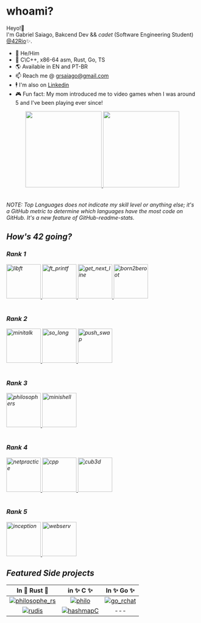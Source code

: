 # whoami?

Heyo!👋 <br>
I'm Gabriel Saiago, Bakcend Dev && _cadet_ (Software Engineering Student) [@42Rio](https://42.rio/)✨. <br>
*  🧔   He/Him
*  🧠   C\C++, x86-64 asm, Rust, Go, TS
*  🌎   Available in EN and PT-BR
*  📫   Reach me @ grsaiago@gmail.com
*  🕴   I'm also on [Linkedin](https://linkedin.com/in/grsaiago/)
*  🎮   Fun fact: My mom introduced me to video games when I was around 5 and I've been playing ever since!

<div align="center">
<a href="https://github.com/Grsaiago">
  <img height="200em" src="https://github-readme-stats.vercel.app/api/top-langs/?username=Grsaiago&show_icons=true&theme=gruvbox" />
  <img height="200em" src="https://github-readme-stats.vercel.app/api?username=Grsaiago&show_icons=true&theme=gruvbox" />
</a>
</div>
<br> <br/>
<i>NOTE: Top Languages does not indicate my skill level or anything else; it's a GitHub metric to determine which languages have the most code on GitHub. It's a new feature of GitHub-readme-stats.<i/>

## How's 42 going?
### Rank 1
<a href="https://github.com/Grsaiago/libft">
  <img alt="libft" src="https://user-images.githubusercontent.com/98427284/175352149-d1146a34-d163-4d0e-806f-1c63c04d3663.png" height="90" width="90">
</a>
<a href="https://github.com/Grsaiago/ft_printf">
  <img alt="ft_printf" src="https://user-images.githubusercontent.com/98427284/175838265-59e18bf3-b8b3-46d3-8b3e-1f7ce4b2e9a7.png" height="90" width="90">
</a>
<a href="https://github.com/Grsaiago/get_next_line">
  <img alt="get_next_line" src="https://user-images.githubusercontent.com/98427284/215275443-863df3a6-73cc-4e2f-a7b1-23449db27ce7.png" height="90" width="90">
</a>
<a href="https://github.com/Grsaiago">
  <img alt="born2beroot" src="https://github.com/user-attachments/assets/ce091b07-fe28-4a55-8483-09d80867d0d7" height="90" width="90">
</a>
<br> <br/>

### Rank 2
<a href="https://github.com/Grsaiago/Minitalk">
  <img alt="minitalk" src="https://user-images.githubusercontent.com/98427284/215275917-3d4df0d9-b696-4c05-94bc-52333cc6683c.png" height="90" width="90">
</a>
<a href="https://github.com/Grsaiago/so_long">
  <img alt="so_long" src="https://user-images.githubusercontent.com/98427284/215276466-c730acbb-8279-463b-927f-1e8017469797.png" height="90" width="90">
</a>
<a href="https://github.com/Grsaiago/push_swap">
  <img alt="push_swap" src="https://user-images.githubusercontent.com/98427284/215276770-a1c06dc9-660b-4069-a31f-3134f3d667e1.png" height="90" width="90">
</a>
<br> <br/>

### Rank 3
<a href="https://github.com/Grsaiago/Philosophers">
  <img alt="philosophers" src="https://user-images.githubusercontent.com/98427284/215276897-36c0f69d-d532-4471-aea4-5c8ee5037a8c.png" height="90" width="90">
</a>
<a href="https://github.com/Grsaiago/minishell">
  <img alt="minishell" src="https://github-production-user-asset-6210df.s3.amazonaws.com/98427284/274425723-2bb3ab74-5f5e-4b3b-9a5a-cbfbcc6aa26d.png" height="90" width="90">
</a>
<br> <br/>

### Rank 4
<a href="https://github.com/Grsaiago">
  <img alt="netpractice" src="https://github-production-user-asset-6210df.s3.amazonaws.com/98427284/274426768-df542a91-6d30-4d9c-8b3a-85aa0be2f754.png" height="90" width="90">
</a>
<a href="https://github.com/Grsaiago/cpp_piscine">
  <img alt="cpp" src="https://github-production-user-asset-6210df.s3.amazonaws.com/98427284/274426946-b0098b2b-f617-41db-99ae-28af6bfe8f49.png" height="90" width="90">
</a>
<a href="https://github.com/Grsaiago/cube3d">
  <img alt="cub3d" src="https://github.com/user-attachments/assets/bc929670-9263-4c75-beb3-5d982cc85dad" height="90" width="90">
</a>
<br></br>

### Rank 5
<a href="https://github.com/Grsaiago">
  <img alt="inception" src="https://github.com/user-attachments/assets/8603a7a3-bb22-41c9-bb0a-ae7c8b9ca15e" height="90" width="90">
</a>
<a href="https://github.com/Grsaiago">
  <img alt="webserv" src="https://github.com/user-attachments/assets/aae4d2ee-f65f-460a-95c2-6dcc45eded81" height="90" width="90">
</a>

## Featured Side projects
| In 🦀 Rust 🦀 | in ✨ C ✨ | In ✨ Go ✨ |
| :---: | :---: | :---: |
| <a href="https://github.com/Grsaiago/philosophe_rs">![philosophe_rs][philosophe_rs_repocard]</a> | <a href="https://github.com/Grsaiago/philosophers">![philo][philo_repocard]</a> | <a href="https://github.com/Grsaiago/go_rchat">![go_rchat][go_rchat_repocard] |
| <a href="https://github.com/Grsaiago/rudis"> ![rudis][rudis_repocard]</a> | <a href="https://github.com/Grsaiago/hashmapC">![hashmapC][hashmapC_repocard]</a> | --- |


[philosophe_rs_repocard]: https://github-readme-stats.vercel.app/api/pin/?username=Grsaiago&repo=philosophe_rs&theme=gruvbox
[rudis_repocard]: https://github-readme-stats.vercel.app/api/pin/?username=Grsaiago&repo=rudis&theme=gruvbox

[philo_repocard]: https://github-readme-stats.vercel.app/api/pin/?username=Grsaiago&repo=philosophers&theme=gruvbox
[hashmapC_repocard]: https://github-readme-stats.vercel.app/api/pin/?username=Grsaiago&repo=hashmapC&theme=gruvbox

[go_rchat_repocard]: https://github-readme-stats.vercel.app/api/pin/?username=Grsaiago&repo=go_rchat&theme=gruvbox
